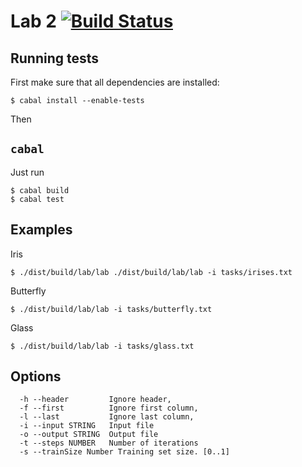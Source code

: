 # Lab 2 [![Build Status](https://travis-ci.org/ftdebugger/haskell-labs.png)](https://travis-ci.org/ftdebugger/haskell-labs)

## Running tests

First make sure that all dependencies are installed:

```
$ cabal install --enable-tests
```

Then

## `cabal`

Just run

```
$ cabal build
$ cabal test
```

## Examples

Iris

```
$ ./dist/build/lab/lab ./dist/build/lab/lab -i tasks/irises.txt
```

Butterfly

```
$ ./dist/build/lab/lab -i tasks/butterfly.txt
```

Glass

```
$ ./dist/build/lab/lab -i tasks/glass.txt
```

## Options

```
  -h --header         Ignore header,
  -f --first          Ignore first column,
  -l --last           Ignore last column,
  -i --input STRING   Input file
  -o --output STRING  Output file
  -t --steps NUMBER   Number of iterations
  -s --trainSize Number Training set size. [0..1]
```
